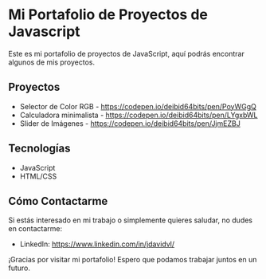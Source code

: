 # Mi Portafolio de Proyectos de Javascript

Este es mi portafolio de proyectos de JavaScript, aquí podrás encontrar algunos de mis proyectos.

## Proyectos

- Selector de Color RGB - https://codepen.io/deibid64bits/pen/PoyWGgQ
- Calculadora minimalista - https://codepen.io/deibid64bits/pen/LYgxbWL
- Slider de Imágenes - https://codepen.io/deibid64bits/pen/JjmEZBJ

## Tecnologías

- JavaScript
- HTML/CSS

## Cómo Contactarme

Si estás interesado en mi trabajo o simplemente quieres saludar, no dudes en contactarme:

- LinkedIn: https://www.linkedin.com/in/jdavidvl/

¡Gracias por visitar mi portafolio! Espero que podamos trabajar juntos en un futuro.
